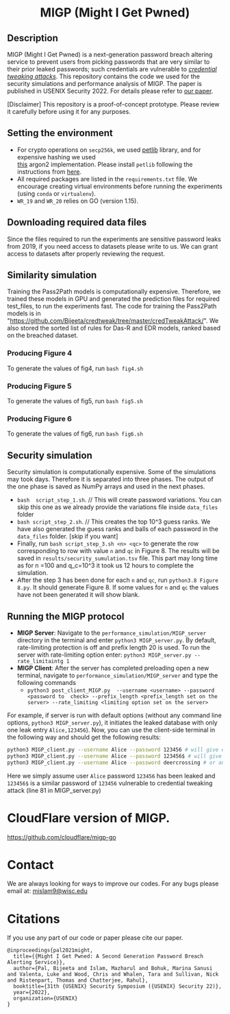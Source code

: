 <h1 align="center">MIGP (Might I Get Pwned)</h1>

## Description
MIGP (Might I Get Pwned) is a next-generation password breach altering service to prevent users from picking passwords that are very similar to their prior leaked passwords; such credentials are vulnerable to [*credential tweaking attacks*](https://pages.cs.wisc.edu/~chatterjee/papers/ppsm.pdf). This repository contains the code we used for the security simulations and performance analysis of MIGP. The paper is published in USENIX Security 2022. For details please refer to [our paper](https://arxiv.org/pdf/2109.14490.pdf).

[Disclaimer] This repository is a proof-of-concept prototype. Please review it carefully before using it for any purposes.


## Setting the environment
- For crypto  operations on `secp256k`,  we used [petlib](https://github.com/gdanezis/petlib) library, and for expensive hashing we used  
[this](https://argon2-cffi.readthedocs.io/en/stable/api.html) argon2 implementation. Please install `petlib` following the instructions from [here](https://github.com/gdanezis/petlib).
- All required packages are listed in the `requirements.txt` file. We encourage creating virtual environments before running the experiments (using `conda` or `virtualenv`). 
- `WR_19` and `WR_20` relies on GO (version 1.15).
## Downloading required data files
Since the files required to run the experiments are sensitive password leaks from 2019, if you need access to datasets please write to us. We can grant access to datasets after properly reviewing the request.
## Similarity simulation
Training the Pass2Path models is computationally expensive. Therefore, we trained these models in GPU and generated the prediction files for required test_files, to run the experiments fast. The code for training the Pass2Path models is in "https://github.com/Bijeeta/credtweak/tree/master/credTweakAttack/".
We also stored the sorted list of rules for Das-R and EDR models, ranked based on the breached dataset.

### Producing Figure 4
To generate the values of fig4, run `bash fig4.sh`

### Producing Figure 5
To generate the values of fig5, run `bash fig5.sh`

### Producing Figure 6
To generate the values of fig6, run `bash fig6.sh`

## Security simulation
Security simulation is computationally expensive. Some of the simulations may took days. Therefore it is separated into three phases. The output of the one phase is saved as NumPy arrays and used in the next phases. 
- `bash  script_step_1.sh`. // This will create password variations. You can skip this one as we already provide the variations file inside `data_files` folder
- `bash script_step_2.sh`. // This creates the top 10^3 guess ranks. We have also generated the guess ranks and balls of each password in the `data_files` folder. [skip if you want] 
- Finally, run `bash script_step_3.sh <n> <qc>` to generate the row corresponding to row  with value `n` and `qc` in Figure 8. The results will be saved in `results/security_sumulation.tsv` file. This part may long time as for n =100 and q_c=10^3 it took us 12 hours to complete the simulation. 
- After the step 3 has been done for each `n` and `qc`, run `python3.8 Figure 8.py`. It should generate Figure 8. If some values for `n` and `qc` the values have not been generated it will show blank. 



## Running the MIGP protocol 
- **MIGP Server**: Navigate to the `performance_simulation/MIGP_server` directory in the terminal and enter `python3 MIGP_server.py`. By default, rate-limiting protection is off and prefix length 20 is used. To run the server with rate-limiting option enter: `python3 MIGP_server.py --rate_limitaintg 1`
- **MIGP Client**: After the server has completed preloading open a new terminal, navigate to `performance_simulation/MIGP_server` and type the following commands
    - `python3 post_client_MIGP.py  --username <username> --password <password to  check> --prefix_length <prefix_length set on the server> --rate_limiting <limiting option set on the server>`

For example, if server is run with default options (without any command line options, `python3 MIGP_server.py`), it initiates the leaked database with only one leak entry `Alice,123456`). Now, you can use the client-side terminal in the following way and should get the following results:

```sh
python3 MIGP_client.py --username Alice --password 123456 # will give exact password matching
python3 MIGP_client.py --username Alice --password 123456$ # will give similar password matching
python3 MIGP_client.py --username Alice --password deercrossing # or any other password, will give not present in the leak
```
Here we simply assume user `Alice` password `123456` has been leaked and `123456$` is a similar password of `123456` vulnerable to credential tweaking attack (line 81 in MIGP_server.py)

# CloudFlare version of MIGP.
https://github.com/cloudflare/migp-go
# Contact
We are always looking for ways to improve our codes. For any bugs please email at: [mislam9@wisc.edu](mailto:mislam9@wisc.edu)
# Citations
If you use any part of our code or paper please cite our paper. 
```
@inproceedings{pal2021might,
  title={{Might I Get Pwned: A Second Generation Password Breach Alerting Service}},
  author={Pal, Bijeeta and Islam, Mazharul and Bohuk, Marina Sanusi and Valenta, Luke and Wood, Chris and Whalen, Tara and Sullivan, Nick and Ristenpart, Thomas and Chatterjee, Rahul},
  booktitle={31th {USENIX} Security Symposium ({USENIX} Security 22)},
  year={2022},
  organization={USENIX}
}
